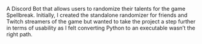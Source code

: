 A Discord Bot that allows users to randomize their talents for the game Spellbreak. Initially, I created the standalone randomizer for friends and Twitch streamers of the game but wanted to take the project a step further in terms of usability as I felt converting Python to an executable wasn’t the right path.
